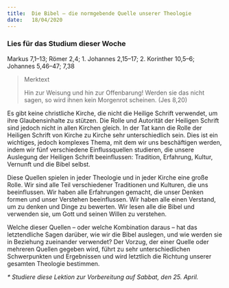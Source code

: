 ```yaml
---
title:  Die Bibel – die normgebende Quelle unserer Theologie
date:   18/04/2020
---
```


### Lies für das Studium dieser Woche
Markus 7,1–13; Römer 2,4; 1. Johannes 2,15–17; 2. Korinther 10,5–6; Johannes 5,46–47; 7,38

> <p>Merktext</p>
> Hin zur Weisung und hin zur Offenbarung! Werden sie das nicht sagen, so wird ihnen kein Morgenrot scheinen. (Jes 8,20)

Es gibt keine christliche Kirche, die nicht die Heilige Schrift verwendet, um ihre Glaubensinhalte zu stützen. Die Rolle und Autorität der Heiligen Schrift sind jedoch nicht in allen Kirchen gleich. In der Tat kann die Rolle der Heiligen Schrift von Kirche zu Kirche sehr unterschiedlich sein. Dies ist ein wichtiges, jedoch komplexes Thema, mit dem wir uns beschäftigen werden, indem wir fünf verschiedene Einflussquellen studieren, die unsere Auslegung der Heiligen Schrift beeinflussen: Tradition, Erfahrung, Kultur, Vernunft und die Bibel selbst.

Diese Quellen spielen in jeder Theologie und in jeder Kirche eine große Rolle. Wir sind alle Teil verschiedener Traditionen und Kulturen, die uns beeinflussen. Wir haben alle Erfahrungen gemacht, die unser Denken formen und unser Verstehen beeinflussen. Wir haben alle einen Verstand, um zu denken und Dinge zu bewerten. Wir lesen alle die Bibel und verwenden sie, um Gott und seinen Willen zu verstehen.

Welche dieser Quellen – oder welche Kombination daraus – hat das letztendliche Sagen darüber, wie wir die Bibel auslegen, und wie werden sie in Beziehung zueinander verwendet? Der Vorzug, der einer Quelle oder mehreren Quellen gegeben wird, führt zu sehr unterschiedlichen Schwerpunkten und Ergebnissen und wird letztlich die Richtung unserer gesamten Theologie bestimmen.

_* Studiere diese Lektion zur Vorbereitung auf Sabbat, den 25. April._